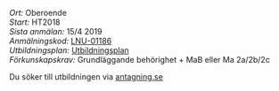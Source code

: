 *Ort:* Oberoende <br />
*Start:* HT2018 <br />
*Sista anmälan:* 15/4 2019 <br />
*Anmälningskod:* [LNU-01186](https://www.antagning.se/se/search?period=HT_2019&freeText=+LNU-01186) <br />
*Utbildningsplan:* [Utbildningsplan](http://api.kursinfo.lnu.se/GenerateDocument.ashx?templatetype=programmesyllabus&revision=1&code=NGUDM&documenttype=pdf&lang=sv) <br />
*Förkunskapskrav:* Grundläggande behörighet + MaB eller Ma 2a/2b/2c

Du söker till utbildningen via [antagning.se](http://antagning.se)
